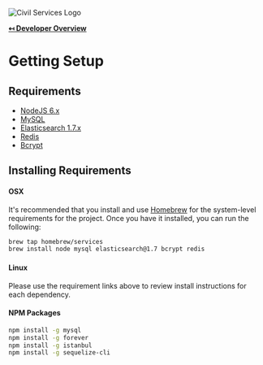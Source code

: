 ![Civil Services Logo](https://cdn.civil.services/common/github-logo.png "Civil Services Logo")

**[↤ Developer Overview](../README.md)**

Getting Setup
===

Requirements
---

* [NodeJS 6.x](https://nodejs.org/en/)
* [MySQL](http://www.mysql.com/)
* [Elasticsearch 1.7.x](https://www.elastic.co/)
* [Redis](http://redis.io/)
* [Bcrypt](http://bcrypt.sourceforge.net/)


Installing Requirements
---

#### OSX

It's recommended that you install and use [Homebrew](http://brew.sh/) for the system-level requirements for the project. Once you have it installed, you can run the following:

```bash
brew tap homebrew/services
brew install node mysql elasticsearch@1.7 bcrypt redis
```

#### Linux

Please use the requirement links above to review install instructions for each dependency.


#### NPM Packages

```bash
npm install -g mysql
npm install -g forever
npm install -g istanbul
npm install -g sequelize-cli
```